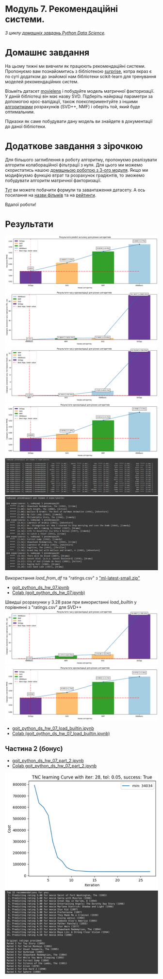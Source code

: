 # Модуль 7. Рекомендаційні системи.

*З циклу [домашніх завдань Python Data Science](https://github.com/lexxai/goit_python_data_sciense_homework).*

# Домашнє завдання


На цьому тижні ми вивчили як працюють рекомендаційні системи. Пропонуємо вам познайомитись з бібліотекою [surprise](https://surpriselib.com/), котра якраз є по суті додатком до знайомої нам бібліотеки scikit-learn для тренування моделей рекомендаційних систем.


Візьміть датасет [movielens](https://surprise.readthedocs.io/en/stable/dataset.html) і побудуйте модель матричної факторизації. У даній бібліотеці він має назву SVD. Підберіть найкращі параметри за допомогою крос-валідації, також поекспериментуйте з іншими [алгоритмами](https://surprise.readthedocs.io/en/stable/prediction_algorithms_package.html) розрахунків (SVD++, NMF) і оберіть той, який буде оптимальним.


Підказки як саме побудувати дану модель ви знайдете в документації до даної бібліотеки.

# Додаткове завдання з зірочкою

Для більшого заглиблення в роботу алгоритму, пропонуємо реалізувати алгоритм колабораційної фільтрації з нуля. Для цього ми можемо скористатись нашою [домашньою роботою з 3-ого модуля](https://github.com/lexxai/goit_python_ds_hw_03). Якщо ми модифікуємо функцію втрат та розрахунок градієнтів, то зможемо побудувати алгоритм матричної факторизації.


[Тут](https://colab.research.google.com/drive/1biZdo4pc_Kkm-JvZsuadqDVphfUu1sGk?usp=sharing) ви можете побачити формули та завантаження датасету. А ось посилання на [назви фільмів](https://drive.google.com/file/d/12XeO4KXQfbvvTdLFbkYA-BeXzhlNnnuo/view?usp=sharing) та на [рейтинги](https://drive.google.com/file/d/17V9OhXeZH9Wv17Nkh-Tqxa8svEmRZcIp/view?usp=sharing).


Вдалої роботи!


# Результати
![algo_select_accuracy](algo_select_accuracy.png)
![fit_time](fit_time.png)
![test_time](test_time.png)
![algo_select](algo_select.png)
![predict_table](predict_table.png)
![predict_table_name](predict_table_name.png)

 Використання *load_from_df* та "ratings.csv" з ["ml-latest-small.zip"](https://files.grouplens.org/datasets/movielens/ml-latest-small.zip)
- [goit_python_ds_hw_07.ipynb](goit_python_ds_hw_07.ipynb)
- [Colab (goit_python_ds_hw_07.ipynb)](https://colab.research.google.com/drive/16d9XjLMiamutwolBhrWSo5ZDOwubPk4W?usp=sharing)

Швидші розрахунки у 3.28 рази при використанні *load_builtin* у порівнянні з "ratings.csv" для SVD++
![fit_time_built](fit_time_built.png)
![algo_select_built](algo_select_built.png)

- [goit_python_ds_hw_07_load_builtin.ipynb](goit_python_ds_hw_07_load_builtin.ipynb)
- [Colab (goit_python_ds_hw_07_load_builtin.ipynb)](https://colab.research.google.com/drive/1th6gp6ob24eAtASWa_9NpaAfJ6bPaZy-?usp=sharing)

## Частина 2 (бонус)
 - [goit_python_ds_hw_07_part_2.ipynb](goit_python_ds_hw_07_part_2.ipynb)
 - [Colab goit_python_ds_hw_07_part_2.ipynb](https://colab.research.google.com/drive/1myC3JIWZd0keXvuGB6WA3h2Njxtf4LYi?usp=sharing)

![part2_learning_curve](part2_learning_curve.png)
![part2_pered](part2_pered.png)

